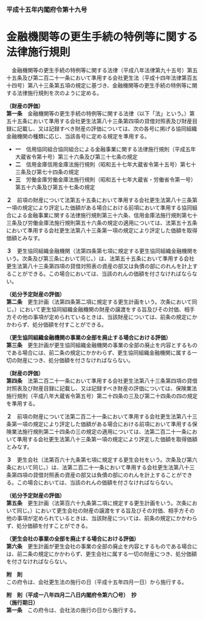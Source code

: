 ### 平成十五年内閣府令第十九号  
# 金融機関等の更生手続の特例等に関する法律施行規則  
　金融機関等の更生手続の特例等に関する法律（平成八年法律第九十五号）第五十五条及び第二百二十一条において準用する会社更生法（平成十四年法律第百五十四号）第八十三条第五項の規定に基づき、金融機関等の更生手続の特例等に関する法律施行規則を次のように定める。  
  
**（財産の評価）**  
**第一条**　金融機関等の更生手続の特例等に関する法律（以下「法」という。）第五十五条において準用する会社更生法第八十三条第四項の貸借対照表及び財産目録に記載し、又は記録すべき財産の評価については、次の各号に掲げる協同組織金融機関の種類に応じ、当該各号に定める規定を準用する。  
* **一**　信用協同組合協同組合による金融事業に関する法律施行規則（平成五年大蔵省令第十号）第三十六条及び第三十七条の規定  
* **二**　信用金庫信用金庫法施行規則（昭和五十七年大蔵省令第十五号）第七十三条及び第七十四条の規定  
* **三**　労働金庫労働金庫法施行規則（昭和五十七年大蔵省・労働省令第一号）第五十六条及び第五十七条の規定  
  
**２**　前項の財産について法第五十五条において準用する会社更生法第八十三条第一項の規定により評定した価額がある場合における前項において準用する協同組合による金融事業に関する法律施行規則第三十六条、信用金庫法施行規則第七十三条及び労働金庫法施行規則第五十六条の規定の適用については、法第五十五条において準用する会社更生法第八十三条第一項の規定により評定した価額を取得価額とみなす。  
  
**３**　更生協同組織金融機関（法第四条第七項に規定する更生協同組織金融機関をいう。次条及び第三条において同じ。）は、法第五十五条において準用する会社更生法第八十三条第四項の貸借対照表の資産の部又は負債の部にのれんを計上することができる。この場合においては、当該のれんの価額を付さなければならない。  
  
**（処分予定財産の評価）**  
**第二条**　更生計画（法第四条第二項に規定する更生計画をいう。次条において同じ。）において更生協同組織金融機関の財産の譲渡をする旨及びその対価、相手方その他の事項が定められているときは、当該財産については、前条の規定にかかわらず、処分価額を付すことができる。  
  
**（更生協同組織金融機関の事業の全部を廃止する場合における評価）**  
**第三条**　更生計画が更生協同組織金融機関の事業の全部の廃止を内容とするものである場合には、前二条の規定にかかわらず、更生協同組織金融機関に属する一切の財産につき、処分価額を付さなければならない。  
  
**（財産の評価）**  
**第四条**　法第二百二十一条において準用する会社更生法第八十三条第四項の貸借対照表及び財産目録に記載し、又は記録すべき財産の評価については、保険業法施行規則（平成八年大蔵省令第五号）第二十四条の三及び第二十四条の四の規定を準用する。  
  
**２**　前項の財産について法第二百二十一条において準用する会社更生法第八十三条第一項の規定により評定した価額がある場合における前項において準用する保険業法施行規則第二十四条の三の規定の適用については、法第二百二十一条において準用する会社更生法第八十三条第一項の規定により評定した価額を取得価額とみなす。  
  
**３**　更生会社（法第百六十九条第七項に規定する更生会社をいう。次条及び第六条において同じ。）は、法第二百二十一条において準用する会社更生法第八十三条第四項の貸借対照表の資産の部又は負債の部にのれんを計上することができる。この場合においては、当該のれんの価額を付さなければならない。  
  
**（処分予定財産の評価）**  
**第五条**　更生計画（法第百六十九条第二項に規定する更生計画をいう。次条において同じ。）において更生会社の財産の譲渡をする旨及びその対価、相手方その他の事項が定められているときは、当該財産については、前条の規定にかかわらず、処分価額を付すことができる。  
  
**（更生会社の事業の全部を廃止する場合における評価）**  
**第六条**　更生計画が更生会社の事業の全部の廃止を内容とするものである場合には、前二条の規定にかかわらず、更生会社に属する一切の財産につき、処分価額を付さなければならない。  
  
**附　則**  
この府令は、会社更生法の施行の日（平成十五年四月一日）から施行する。  
  
**附　則（平成一八年四月二八日内閣府令第六〇号）　抄**  
**（施行期日）**  
**第一条**　この府令は、会社法の施行の日から施行する。  
  

